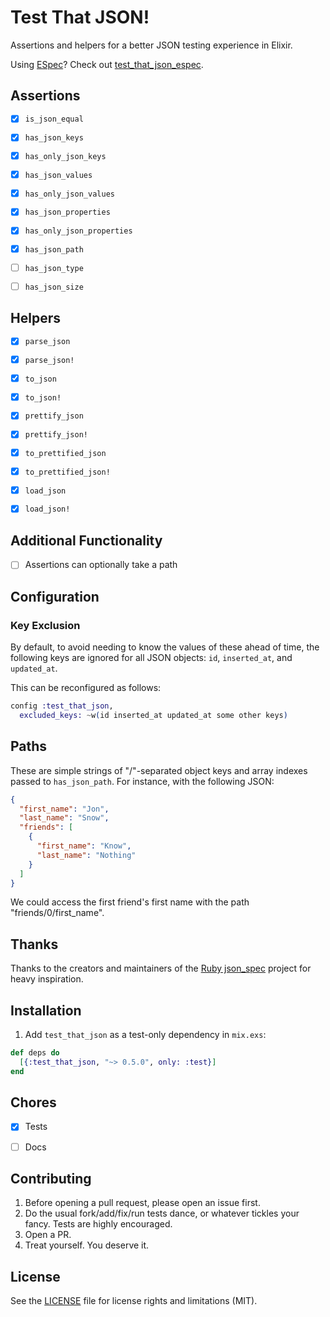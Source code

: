 # Test That JSON!

Assertions and helpers for a better JSON testing experience in Elixir.

Using [ESpec](https://github.com/antonmi/espec)? Check out [test_that_json_espec](https://github.com/facto/test_that_json_espec).

## Assertions

- [x] `is_json_equal`
- [x] `has_json_keys`
- [x] `has_only_json_keys`
- [x] `has_json_values`
- [x] `has_only_json_values`
- [x] `has_json_properties`
- [x] `has_only_json_properties`
- [x] `has_json_path`
- [ ] `has_json_type`
- [ ] `has_json_size`


## Helpers

- [x] `parse_json`
- [x] `parse_json!`
- [x] `to_json`
- [x] `to_json!`
- [x] `prettify_json`
- [x] `prettify_json!`
- [x] `to_prettified_json`
- [x] `to_prettified_json!`
- [x] `load_json`
- [x] `load_json!`


## Additional Functionality

- [ ] Assertions can optionally take a path


## Configuration

### Key Exclusion

By default, to avoid needing to know the values of these ahead of time, the following keys are ignored for all JSON objects: `id`, `inserted_at`, and `updated_at`.

This can be reconfigured as follows:

``` elixir
config :test_that_json,
  excluded_keys: ~w(id inserted_at updated_at some other keys)
```


## Paths

These are simple strings of "/"-separated object keys and array indexes passed to `has_json_path`. For instance, with the following JSON:

``` json
{
  "first_name": "Jon",
  "last_name": "Snow",
  "friends": [
    {
      "first_name": "Know",
      "last_name": "Nothing"
    }
  ]
}
```

We could access the first friend's first name with the path "friends/0/first_name".


## Thanks

Thanks to the creators and maintainers of the [Ruby json_spec](https://github.com/collectiveidea/json_spec) project for heavy inspiration.


## Installation

1. Add `test_that_json` as a test-only dependency in `mix.exs`:

  ```elixir
  def deps do
    [{:test_that_json, "~> 0.5.0", only: :test}]
  end
  ```


## Chores

- [x] Tests
- [ ] Docs


## Contributing

1. Before opening a pull request, please open an issue first.
2. Do the usual fork/add/fix/run tests dance, or whatever tickles your fancy. Tests are highly encouraged.
3. Open a PR.
4. Treat yourself. You deserve it.


## License

See the [LICENSE](LICENSE.md) file for license rights and limitations (MIT).

